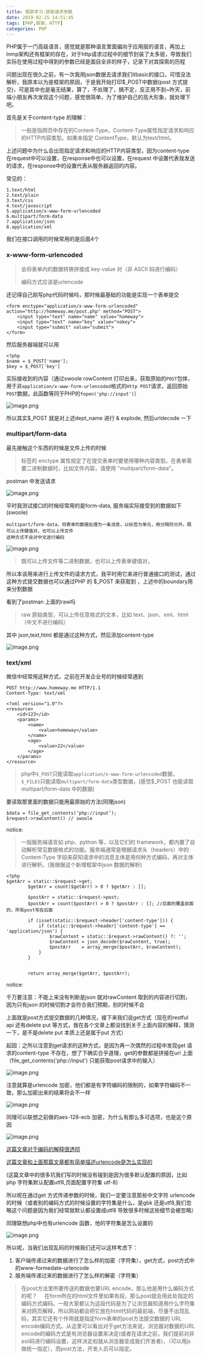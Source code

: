 ```yaml
---
title: 框架学习-获取请求参数
date: 2019-02-25 14:51:45
tags: [PHP,框架，HTTP]
categories: PHP
---
```


PHP属于一门高级语言，感觉就是那种语言里面偏向于应用层的语言，再加上lnmp架构还有框架的存在，对于http请求过程中的细节封装了太多层，导致我们实际在使用过程中得到的参数已经是面目全非的样子，记录下对其探索的历程

<!--more-->

问题出现在很久之前，有一次我用json数据去请求我们itbasic的接口，可惜没法解析，我原本以为是框架的原因，于是我开始打印$_POST中数据(post 方式提交)，可是其中也是毫无结果，算了，不处理了，搞不定，反正用不到~昨天，前端小朋友再次发现这个问题，感觉很简单，为了维护自己的高大形象，就处理下吧。

首先是关于content-type 的理解：

> 一般是指网页中存在的Content-Type，Content-Type属性指定请求和响应的HTTP内容类型。如果未指定 ContentType，默认为text/html。

上述问题中为什么会出现指定请求和响应的HTTP内容类型，因为content-type 在request中可以设置，在response中也可以设置，在request 中设置代表我发送的请求，在response中的设置代表从服务器返回的内容。

常见的：

```
1.text/html
2.text/plain
3.text/css
4.text/javascript
5.application/x-www-form-urlencoded
6.multipart/form-data
7.application/json
8.application/xml
```

我们在接口调用的时候常用的是后面4个

### x-www-form-urlencoded

> 会将表单内的数据转换拼接成 key-value 对（非 ASCII 码进行编码）
>
> 编码方式应该是urlencode

还记得自己刚写php代码时候吗，那时候最基础的功能是实现一个表单提交

```
<form enctype="application/x-www-form-urlencoded" action="http://homeway.me/post.php" method="POST">
    <input type="text" name="name" value="homeway">
    <input type="text" name="key" value="nokey">
    <input type="submit" value="submit">
</form>
```

然后服务器端就可以用

```
<?php
$name = $_POST['name'];
$key = $_POST['key']
```

实际接收到的内容（通过swoole rowContent 打印出来，获取原始的`POST`包体，用于非`application/x-www-form-urlencoded`格式的`Http POST`请求，返回原始`POST`数据，此函数等同于PHP的`fopen('php://input')`）

![image.png](https://cytuchuang-1256930988.cos.ap-shanghai.myqcloud.com/6376115645624808334.png)

所以其实$_POST 就是对上述dept_name 进行 & explode, 然后urldecode 一下

### multipart/form-data

最先接触这个东西的时候是文件上传的时候

> <form> 标签的 enctype 属性规定了在提交表单时要使用哪种内容类型。在表单需要二进制数据时，比如文件内容，请使用 "multipart/form-data"。

postman 中发送请求

![image.png](https://cytuchuang-1256930988.cos.ap-shanghai.myqcloud.com/585115645624810549.png)

平时我测试接口的时候经常用的是form-data, 服务端实际接受到的数据如下(swoole)

```
multipart/form-data，将表单的数据处理为一条消息，以标签为单元，用分隔符分开。既可以上传键值对，也可以上传文件
这种方式不会对中文进行编码
```

![image.png](https://cytuchuang-1256930988.cos.ap-shanghai.myqcloud.com/8569915645624812587.png)



>既可以上传文件等二进制数据，也可以上传表单键值对，

所以本该用来进行上传文件的请求方式，我平时用它来进行普通接口的测试，通过这种方式提交数据也可以通过PHP 的 $_POST 来获取到	，上述中的boundary用来分割数据



看到了postman 上面的raw吗

> raw 原始类型，可以上传任意格式的文本，比如 text、json、xml、html（中文不进行编码）

其中 json,text,html 都是通过这种方式，然后添加content-type



![image.png](https://cytuchuang-1256930988.cos.ap-shanghai.myqcloud.com/7545215645624814697.png)



### text/xml

微信中经常用这种方式，之前在开发企业号的时候经常遇到

```
POST http://www.homeway.me HTTP/1.1 
Content-Type: text/xml

<?xml version="1.0"?>
<resource>
    <id>123</id>
    <params>
        <name>
            <value>homeway</value>
        </name>
        <age>
            <value>22</value>
        </age>
    </params>
</resource>
```

> php中`$_POST`只能读取`application/x-www-form-urlencoded`数据，`$_FILES`只能读取`multipart/form-data`类型数据，(感觉$_POST 也能读取multipart/form-data 中的数据)

要读取那里面的数据只能用最原始的方法(同理json)

```
$data = file_get_contents(‘php://input’);
$request->rawContent() // swoole
```

notice:

> 一般服务端语言如 php、python 等，以及它们的 framework，都内置了自动解析常见数据格式的功能。服务端通常是根据请求头（headers）中的 Content-Type 字段来获知请求中的消息主体是用何种方式编码，再对主体进行解析。(我根据这个新增框架中json 数据的解析)

```
<?php
$getArr = static::$request->get;
        $getArr = count($getArr) > 0 ? $getArr : [];

        $postArr = static::$request->post;
        $postArr = count($postArr) > 0 ? $postArr : []; //后面的覆盖前面的，所有post写在后面

        if (isset(static::$request->header['content-type'])) {
            if (static::$request->header['content-type'] == 'application/json') {
                $rawContent = static::$request->rawContent() ?: '';
                $rawContent = json_decode($rawContent, true);
                $postArr    = array_merge($postArr, $rawContent);
            }
        }


        return array_merge($getArr, $postArr);
```

notice:

千万要注意：不能上来没有判断是json 就对rawContent 取到的内容进行切割，因为只有json 的时候切割才会符合我们预期，别的时候不会



上面就是post方式提交数据的几种情况，接下来我们说get方式（现在的restful api 还有delete put 等方式，我在各个文章上都没找到关于上面内容的解释，猜测一下，是不是delete put 本质上还是属于put 方式）

起因：之所以注意到get请求的这种方式，是因为再一次偶然的过程中发现get 请求的content-type 不存在，想了下确实合乎道理，get的参数都是拼接在url 上面 （file_get_contents('php://input') 只能获取post请求中的输入）

![image.png](https://cytuchuang-1256930988.cos.ap-shanghai.myqcloud.com/4666915645624818122.png)

注意就算是urlencode 加密，他们都是有字符编码的限制的，如果字符编码不一致，那么加密出来的结果将会不一样

![image.png](https://cytuchuang-1256930988.cos.ap-shanghai.myqcloud.com/7052815645624820177.png)

同理可以联想之前做的aes-128-ecb 加密，为什么有那么多可选项，也是这个原因



![image.png](https://cytuchuang-1256930988.cos.ap-shanghai.myqcloud.com/8406415645624822588.png)



[这篇文章对于编码的解释很透彻](https://blog.csdn.net/andyzhaojianhui/article/details/5181902)

[这篇文章和上面那篇文章都有简单描述urlencode是怎么实现的](https://segmentfault.com/a/1190000015800019)

(这篇文章中的很多坑我们写的时候没有碰到是因为很多默认配置的原因，比如php 字符集默认配置utf8,页面配置字符集 utf-8)

所以呢在通过get 方式传递参数的时候，我们一定要注意那些中文字符 urlencode 的时候（或者别的编码方式的时候设置的字符集是什么，是gbk 还是utf8,我们忽略这个问题是因为我们经常就默认都设置成utf8 导致很多时候这些细节会被忽略）



同理联想php中也有urlencode 函数，他的字符集是怎么设置的

![image.png](https://cytuchuang-1256930988.cos.ap-shanghai.myqcloud.com/4356115645624825068.png)



所以呢，当我们出现乱码的时候我们还可以这样考虑下：

1. 客户端传递过来的数据进行了怎么样的加密（字符集），get方式，post方式中的www-formedate-urlencode
2. 服务端传递过来的数据进行了怎么样的解密（字符集）



> 在post方法里所要传送的数据也要URL encode，那么他是用什么编码方式的呢？ 
>    在form所在的html文件里如果有段<meta http-equiv="Content-Type" content="text/html; charset=字符集（GBK，utf-8等）"/>，那么post就会用此处指定的编码方式编码。一般大家都认为这段代码是为了让浏览器知道用什么字符集来对网页解释，所以网站都会把它放在html代码的最前端，尽量不出现乱码，其实它还有个作用就是指定form表单的post方法提交数据的 URL encode编码方式。从这里可以看出对于get方法来说，浏览器对数据的URL encode的编码方式是有浏览器设置来决定(或者在请求之前，我们提前对非asii码进行编码设置，这样决定权就从浏览器变成我们开发者)，（可以用js做统一指定），而post方法，开发人员可以指定。 
>
> 